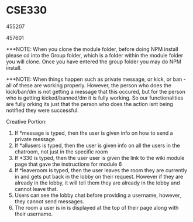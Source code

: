 # CSE330
455207

457601

***NOTE: When you clone the module folder, before doing NPM install please cd into the Group folder, which is a folder within the module folder you will clone. Once you have entered the group folder you may do NPM install. 

***NOTE: When things happen such as private message, or kick, or ban - all of these are working properly. However, the person who does the kick/ban/dm is not getting a message that this occured, but for the person who is getting kicked/banned/dm it is fully working. So our functionalities are fully orking its just that the person who does the action isnt being notified they were successful. 


Creative Portion: 
1. If *message is typed, then the user is given info on how to send a private message
2. If *allusers is typed, then the user is given info on all the users in the chatroom, not just in the specific room 
3. If *330 is typed, then the user user is given the link to the wiki module page that gave the instructions for module 6
4. If *leaveroom is typed, then the user leaves the room they are currently in and gets put back in the lobby on their request. However if they are already in the lobby, it will tell them they are already in the lobby and cannot leave that.  
5. Users can see the lobby chat before providing a username, however, they cannot send messages. 
6. The room a user is in is displayed at the top of their page along with their username. 
